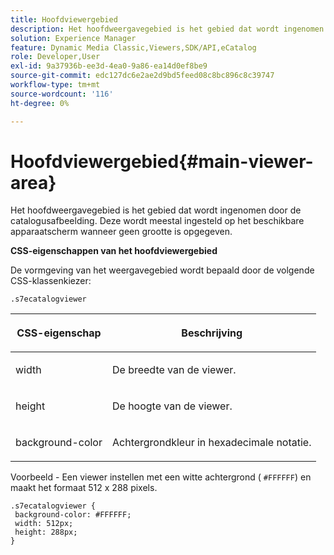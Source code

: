 ```yaml
---
title: Hoofdviewergebied
description: Het hoofdweergavegebied is het gebied dat wordt ingenomen door de catalogusafbeelding. Deze wordt meestal ingesteld op het beschikbare apparaatscherm wanneer geen grootte is opgegeven.
solution: Experience Manager
feature: Dynamic Media Classic,Viewers,SDK/API,eCatalog
role: Developer,User
exl-id: 9a37936b-ee3d-4ea0-9a86-ea14d0ef8be9
source-git-commit: edc127dc6e2ae2d9bd5feed08c8bc896c8c39747
workflow-type: tm+mt
source-wordcount: '116'
ht-degree: 0%

---
```


# Hoofdviewergebied{#main-viewer-area}

Het hoofdweergavegebied is het gebied dat wordt ingenomen door de catalogusafbeelding. Deze wordt meestal ingesteld op het beschikbare apparaatscherm wanneer geen grootte is opgegeven.

<!--<a id="section_061E550C1C1D4DB2BD663A898895B38C"></a>-->

**CSS-eigenschappen van het hoofdviewergebied**

De vormgeving van het weergavegebied wordt bepaald door de volgende CSS-klassenkiezer:

```
.s7ecatalogviewer
```

<table id="table_94EE3F5BBE4547C0B4943471CEE7EDE4"> 
 <thead> 
  <tr> 
   <th colname="col1" class="entry"> <p> CSS-eigenschap </p> </th> 
   <th colname="col2" class="entry"> <p>Beschrijving </p> </th> 
  </tr> 
 </thead>
 <tbody> 
  <tr> 
   <td colname="col1"> <p> <span class="codeph"> width </span> </p> </td> 
   <td colname="col2"> <p>De breedte van de viewer. </p> </td> 
  </tr> 
  <tr> 
   <td colname="col1"> <p> <span class="codeph"> height </span> </p> </td> 
   <td colname="col2"> <p>De hoogte van de viewer. </p> </td> 
  </tr> 
  <tr> 
   <td colname="col1"> <p> <span class="codeph"> background-color </span> </p> </td> 
   <td colname="col2"> <p> Achtergrondkleur in hexadecimale notatie. </p> </td> 
  </tr> 
 </tbody> 
</table>

Voorbeeld - Een viewer instellen met een witte achtergrond ( `#FFFFFF`) en maakt het formaat 512 x 288 pixels.

```
.s7ecatalogviewer { 
 background-color: #FFFFFF; 
 width: 512px; 
 height: 288px;  
}
```
